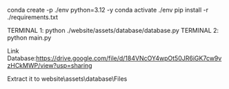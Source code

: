 conda create -p ./env python=3.12 -y
conda activate ./env
pip install -r ./requirements.txt

TERMINAL 1: python ./website/assets/database/database.py
TERMINAL 2: python main.py

Link Database:https://drive.google.com/file/d/184VNcOY4wpOt50JR6iGK7cw9vzHCkMWP/view?usp=sharing

Extract it to website\assets\database\Files
